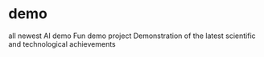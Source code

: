 # demo
all newest AI demo   Fun demo project  Demonstration of the latest scientific and technological achievements
